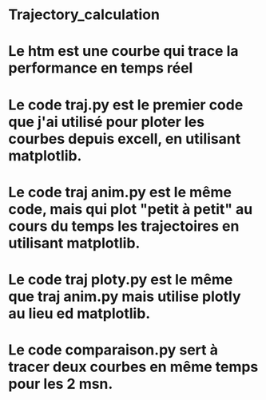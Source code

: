 # Trajectory_calculation

# Le htm est une courbe qui trace la performance en temps réel 
# Le code traj.py est le premier code que j'ai utilisé pour ploter les courbes depuis excell, en utilisant matplotlib. 
# Le code traj anim.py est le même code, mais qui plot "petit à petit" au cours du temps les trajectoires en utilisant matplotlib. 
# Le code traj ploty.py est le même que traj anim.py mais utilise plotly au lieu ed matplotlib. 
# Le code comparaison.py sert à tracer deux courbes en même temps pour les 2 msn.
